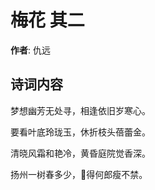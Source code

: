 # 梅花  其二

**作者**: 仇远

## 诗词内容

梦想幽芳无处寻，相逢依旧岁寒心。

要看叶底玲珑玉，休折枝头蓓蕾金。

清晓风霜和艳冷，黄昏庭院觉香深。

扬州一树春多少，𣨼得何郎瘦不禁。

